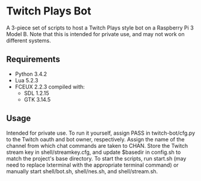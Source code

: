 # Twitch Plays Bot

A 3-piece set of scripts to host a Twitch Plays style bot on a Raspberry Pi 3 Model B. Note that this is intended for private use, and may not work on different systems.

## Requirements

* Python 3.4.2
* Lua 5.2.3
* FCEUX 2.2.3 compiled with:
    * SDL 1.2.15
    * GTK 3.14.5

## Usage

Intended for private use. To run it yourself, assign PASS in twitch-bot/cfg.py to the Twitch oauth and bot owner, respectively. Assign the name of the channel from which chat commands are taken to CHAN. Store the Twitch stream key in shell/streamkey.cfg, and update $basedir in config.sh to match the project's base directory. To start the scripts, run start.sh (may need to replace lxterminal with the appropriate terminal command) or manually start shell/bot.sh, shell/nes.sh, and shell/stream.sh.
